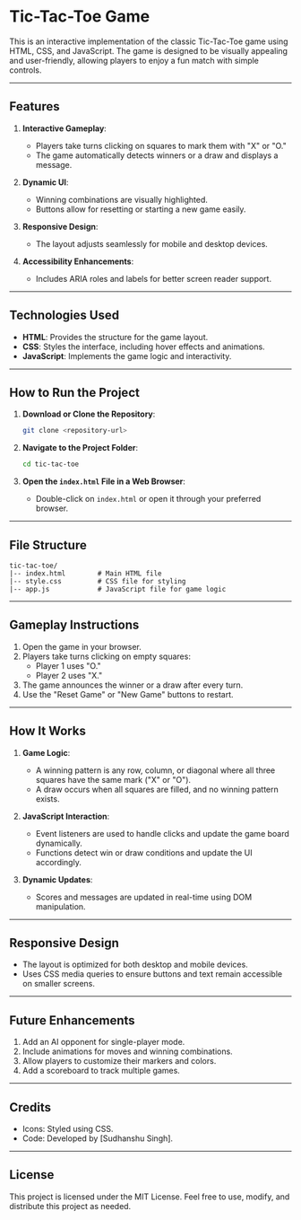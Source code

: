 ﻿# Tic-Tac-Toe Game

This is an interactive implementation of the classic Tic-Tac-Toe game using HTML, CSS, and JavaScript. The game is designed to be visually appealing and user-friendly, allowing players to enjoy a fun match with simple controls.

---

## Features

1. **Interactive Gameplay**:
   - Players take turns clicking on squares to mark them with "X" or "O."
   - The game automatically detects winners or a draw and displays a message.

2. **Dynamic UI**:
   - Winning combinations are visually highlighted.
   - Buttons allow for resetting or starting a new game easily.

3. **Responsive Design**:
   - The layout adjusts seamlessly for mobile and desktop devices.

4. **Accessibility Enhancements**:
   - Includes ARIA roles and labels for better screen reader support.

---

## Technologies Used

- **HTML**: Provides the structure for the game layout.
- **CSS**: Styles the interface, including hover effects and animations.
- **JavaScript**: Implements the game logic and interactivity.

---

## How to Run the Project

1. **Download or Clone the Repository**:
   ```bash
   git clone <repository-url>
   ```

2. **Navigate to the Project Folder**:
   ```bash
   cd tic-tac-toe
   ```

3. **Open the `index.html` File in a Web Browser**:
   - Double-click on `index.html` or open it through your preferred browser.

---

## File Structure

```
tic-tac-toe/
|-- index.html        # Main HTML file
|-- style.css         # CSS file for styling
|-- app.js            # JavaScript file for game logic
```

---

## Gameplay Instructions

1. Open the game in your browser.
2. Players take turns clicking on empty squares:
   - Player 1 uses "O."
   - Player 2 uses "X."
3. The game announces the winner or a draw after every turn.
4. Use the "Reset Game" or "New Game" buttons to restart.

---

## How It Works

1. **Game Logic**:
   - A winning pattern is any row, column, or diagonal where all three squares have the same mark ("X" or "O").
   - A draw occurs when all squares are filled, and no winning pattern exists.

2. **JavaScript Interaction**:
   - Event listeners are used to handle clicks and update the game board dynamically.
   - Functions detect win or draw conditions and update the UI accordingly.

3. **Dynamic Updates**:
   - Scores and messages are updated in real-time using DOM manipulation.

---

## Responsive Design

- The layout is optimized for both desktop and mobile devices.
- Uses CSS media queries to ensure buttons and text remain accessible on smaller screens.

---

## Future Enhancements

1. Add an AI opponent for single-player mode.
2. Include animations for moves and winning combinations.
3. Allow players to customize their markers and colors.
4. Add a scoreboard to track multiple games.

---

## Credits

- Icons: Styled using CSS.
- Code: Developed by [Sudhanshu Singh].

---

## License

This project is licensed under the MIT License. Feel free to use, modify, and distribute this project as needed.

